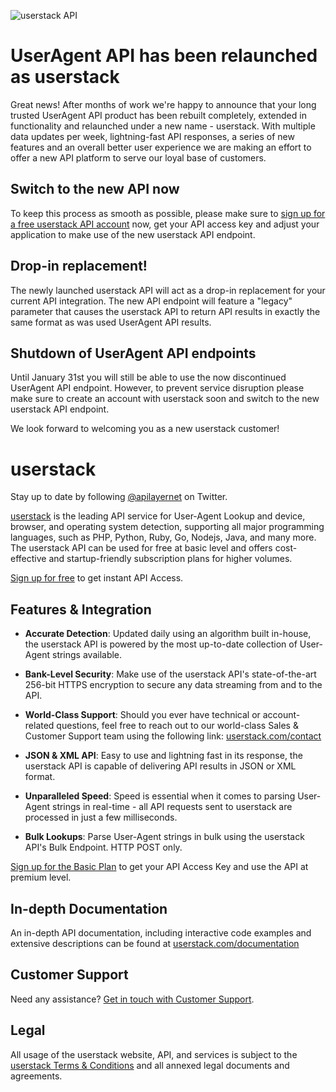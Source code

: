 ![userstack API](https://github.com/apilayer/userstack/blob/master/warning-userstack.png?raw=true)

# UserAgent API has been relaunched as userstack

Great news! After months of work we're happy to announce that your long trusted UserAgent API product has been rebuilt completely, extended in functionality and relaunched under a new name - userstack. With multiple data updates per week, lightning-fast API responses, a series of new features and an overall better user experience we are making an effort to offer a new API platform to serve our loyal base of customers. 

## Switch to the new API now

To keep this process as smooth as possible, please make sure to [sign up for a free userstack API account](https://userstack.com/product) now, get your API access key and adjust your application to make use of the new userstack API endpoint. 

## Drop-in replacement! 

The newly launched userstack API will act as a drop-in replacement for your current API integration. The new API endpoint will feature a "legacy" parameter that causes the userstack API to return API results in exactly the same format as was used UserAgent API results. 

## Shutdown of UserAgent API endpoints

Until January 31st you will still be able to use the now discontinued UserAgent API endpoint. However, to prevent service disruption please make sure to create an account with userstack soon and switch to the new userstack API endpoint. 

We look forward to welcoming you as a new userstack customer!

# userstack

Stay up to date by following [@apilayernet](https://twitter.com/apilayernet) on Twitter.

[userstack](https://userstack.com) is the leading API service for User-Agent Lookup and device, browser, and operating system detection, supporting all major programming languages, such as PHP, Python, Ruby, Go, Nodejs, Java, and many more. The userstack API can be used for free at basic level and offers cost-effective and startup-friendly subscription plans for higher volumes. 

[Sign up for free](https://userstack.com/product) to get instant API Access.

## Features & Integration

* **Accurate Detection**:
Updated daily using an algorithm built in-house, the userstack API is powered by the most up-to-date collection of User-Agent strings available.

* **Bank-Level Security**:
Make use of the userstack API's state-of-the-art 256-bit HTTPS encryption to secure any data streaming from and to the API. 

* **World-Class Support**:
Should you ever have technical or account-related questions, feel free to reach out to our world-class Sales & Customer Support team using the following link: [userstack.com/contact](https://userstack.com/contact)

* **JSON & XML API**:
Easy to use and lightning fast in its response, the userstack API is capable of delivering API results in JSON or XML format. 

* **Unparalleled Speed**:
Speed is essential when it comes to parsing User-Agent strings in real-time - all API requests sent to userstack are processed in just a few milliseconds. 

* **Bulk Lookups**:
Parse User-Agent strings in bulk using the userstack API's Bulk Endpoint. HTTP POST only.

[Sign up for the Basic Plan](https://userstack.com/signup/basic) to get your API Access Key and use the API at premium level.

## In-depth Documentation

An in-depth API documentation, including interactive code examples and extensive descriptions can be found at [userstack.com/documentation](https://userstack.com/documentation)

## Customer Support
Need any assistance? [Get in touch with Customer Support](mailto:support@userstack.com).

## Legal

All usage of the userstack website, API, and services is subject to the [userstack Terms & Conditions](https://userstack.com/terms) and all annexed legal documents and agreements.
